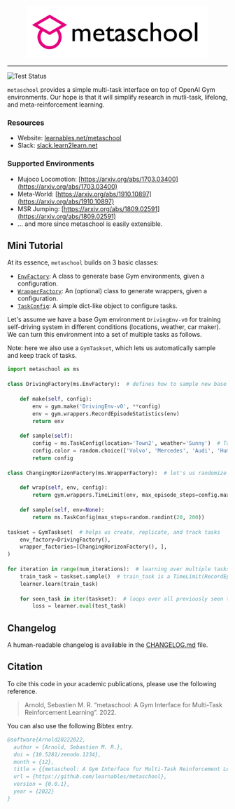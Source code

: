 <!-- <p align="center"><img src="assets/images/metaschool-full.png" height="120px" /></p> -->
<p align="center"><img src="https://raw.githubusercontent.com/learnables/metaschool/master/docs/assets/images/metaschool-full.png" height="120px" /></p>

--------------------------------------------------------------------------------

![Test Status](https://github.com/learnables/metaschool/workflows/Testing/badge.svg?branch=master)

`metaschool` provides a simple multi-task interface on top of OpenAI Gym environments.
Our hope is that it will simplify research in mutli-task, lifelong, and meta-reinforcement learning.


### Resources

* Website: [learnables.net/metaschool](https://learnables.net/metaschool)
* Slack: [slack.learn2learn.net](http://slack.learn2learn.net/)

### Supported Environments

* Mujoco Locomotion: [https://arxiv.org/abs/1703.03400](https://arxiv.org/abs/1703.03400)
* Meta-World: [https://arxiv.org/abs/1910.10897](https://arxiv.org/abs/1910.10897)
* MSR Jumping: [https://arxiv.org/abs/1809.02591](https://arxiv.org/abs/1809.02591)
* ... and more since metaschool is easily extensible.

## Mini Tutorial

At its essence, `metaschool` builds on 3 basic classes:

- [`EnvFactory`](http://learnables.net/metaschool/api/#metaschool.EnvFactory): A class to generate base Gym environments, given a configuration.
- [`WrapperFactory`](http://learnables.net/metaschool/api/#metaschool.WrapperFactory): An (optional) class to generate wrappers, given a configuration.
- [`TaskConfig`](http://learnables.net/metaschool/api/#metaschool.TaskConfig): A simple dict-like object to configure tasks.

Let's assume we have a base Gym environment `DrivingEnv-v0` for training self-driving system in different conditions (locations, weather, car maker).
We can turn this environment into a set of multiple tasks as follows.

Note: here we also use a `GymTaskset`, which lets us automatically sample and keep track of tasks.

~~~python
import metaschool as ms

class DrivingFactory(ms.EnvFactory):  # defines how to sample new base environments

    def make(self, config):
        env = gym.make('DrivingEnv-v0', **config)
        env = gym.wrappers.RecordEpisodeStatistics(env)
        return env

    def sample(self):
        config = ms.TaskConfig(location='Town2', weather='Sunny')  # TaskConfig is a dict-like configuration
        config.color = random.choice(['Volvo', 'Mercedes', 'Audi', 'Hummer'])
        return config

class ChangingHorizonFactory(ms.WrapperFactory):  # let's us randomize base envs with wrappers

    def wrap(self, env, config):
        return gym.wrappers.TimeLimit(env, max_episode_steps=config.max_steps)

    def sample(self, env=None):
        return ms.TaskConfig(max_steps=random.randint(20, 200))

taskset = GymTaskset(  # helps us create, replicate, and track tasks
    env_factory=DrivingFactory(),
    wrapper_factories=[ChangingHorizonFactory(), ],
)

for iteration in range(num_iterations):  # learning over multiple tasks
    train_task = taskset.sample()  # train_task is a TimeLimit(RecordEpisodeStatistics(DrivingEnv)) with randomized configurations
    learner.learn(train_task)

    for seen_task in iter(taskset):  # loops over all previously seen tasks
        loss = learner.eval(test_task)
~~~

## Changelog

A human-readable changelog is available in the [CHANGELOG.md](CHANGELOG.md) file.

## Citation

To cite this code in your academic publications, please use the following reference.

> Arnold, Sebastien M. R. “metaschool: A Gym Interface for Multi-Task Reinforcement Learning”. 2022.

You can also use the following Bibtex entry.

~~~bib
@software{Arnold20222022,
  author = {Arnold, Sebastien M. R.},
  doi = {10.5281/zenodo.1234},
  month = {12},
  title = {{metaschool: A Gym Interface for Multi-Task Reinforcement Learning}},
  url = {https://github.com/learnables/metaschool},
  version = {0.0.1},
  year = {2022}
}
~~~
